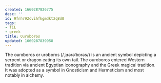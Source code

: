 ```yaml
---
created: 1660287826775
desc: ''
id: 9fnh792cvihfkgmdkt2q8d8
tags:
- TIL
- greek
title: Ouroboros
updated: 1660287839958
---
```

   
The ouroboros or uroboros (/ˌjʊərəˈbɒrəs/) is an ancient symbol depicting a serpent or dragon eating its own tail. The ouroboros entered Western tradition via ancient Egyptian iconography and the Greek magical tradition. It was adopted as a symbol in Gnosticism and Hermeticism and most notably in alchemy.